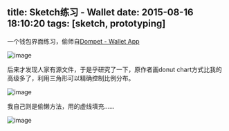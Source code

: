 title: Sketch练习 - Wallet
date: 2015-08-16 18:10:20
tags: [sketch, prototyping]
---
一个钱包界面练习，偷师自[Dompet - Wallet App](https://dribbble.com/shots/2153963-Dompet-Wallet-App)

<!-- more -->

![image](http://7qn9uj.com1.z0.glb.clouddn.com/media/wallet.jpg)

后来才发现人家有源文件，于是乎研究了一下，原作者画donut chart方式比我的高级多了，利用三角形可以精确控制比例分布。

![image](http://7qn9uj.com1.z0.glb.clouddn.com/media/pie-chart-method.png)

我自己则是偷懒方法，用的虚线填充……

![image](http://7qn9uj.com1.z0.glb.clouddn.com/media/pie-chart-method2.png)